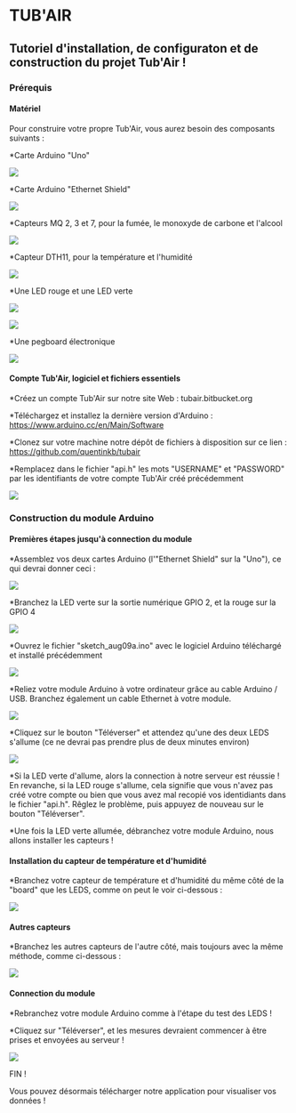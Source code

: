# TUB'AIR
## Tutoriel d'installation, de configuraton et de construction du projet Tub'Air !



### Prérequis

#### Matériel

Pour construire votre propre Tub'Air, vous aurez besoin des composants suivants :

*Carte Arduino "Uno"

![](http://nsa38.casimages.com/img/2016/08/30/160830025224881695.jpg)

*Carte Arduino "Ethernet Shield"

![](http://nsa38.casimages.com/img/2016/08/30/160830025442342397.jpg)

*Capteurs MQ 2, 3 et 7, pour la fumée, le monoxyde de carbone et l'alcool

![](http://nsa38.casimages.com/img/2016/08/30/mini_16083003012993680.jpg)

*Capteur DTH11, pour la température et l'humidité

![](http://nsa37.casimages.com/img/2016/08/30/mini_160830030001605707.jpg)

*Une LED rouge et une LED verte

![](http://nsa37.casimages.com/img/2016/09/01/160901040551782599.png)

![](http://nsa38.casimages.com/img/2016/09/01/160901040438910070.png)

*Une pegboard électronique

![](http://nsa38.casimages.com/img/2016/09/01/16090104452149580.png)


#### Compte Tub'Air, logiciel et fichiers essentiels
 
*Créez un compte Tub'Air sur notre site Web : tubair.bitbucket.org

*Téléchargez et installez la dernière version d'Arduino : https://www.arduino.cc/en/Main/Software

*Clonez sur votre machine notre dépôt de fichiers à disposition sur ce lien : https://github.com/quentinkb/tubair

*Remplacez dans le fichier "api.h" les mots "USERNAME" et "PASSWORD" par les identifiants de votre compte Tub'Air créé précédemment

![](http://nsa38.casimages.com/img/2016/08/17/160817104452784409.png)


### Construction du module Arduino


#### Premières étapes jusqu'à connection du module

*Assemblez vos deux cartes Arduino (l'"Ethernet Shield" sur la "Uno"), ce qui devrai donner ceci :

![](http://nsa38.casimages.com/img/2016/08/17/mini_160817114924506168.jpg)

*Branchez la LED verte sur la sortie numérique GPIO 2, et la rouge sur la GPIO 4

![](http://nsa38.casimages.com/img/2016/08/17/160817121623409266.png)

*Ouvrez le fichier "sketch_aug09a.ino" avec le logiciel Arduino téléchargé et installé précédemment

![](http://nsa38.casimages.com/img/2016/08/17/160817121848377371.png)

*Reliez votre module Arduino à votre ordinateur grâce au cable Arduino / USB.
Branchez également un cable Ethernet à votre module.

![](http://nsa38.casimages.com/img/2016/08/30/mini_160830030623301908.jpg)

*Cliquez sur le bouton "Téléverser" et attendez qu'une des deux LEDS s'allume (ce ne devrai pas prendre plus de deux minutes environ)

![](http://nsa37.casimages.com/img/2016/08/17/160817122152909792.png)

*Si la LED verte d'allume, alors la connection à notre serveur est réussie ! En revanche, si la LED rouge s'allume, cela signifie que vous n'avez pas créé votre compte ou bien que vous avez mal recopié vos identidiants dans le fichier "api.h". Rêglez le problème, puis appuyez de nouveau sur le bouton "Téléverser".

*Une fois la LED verte allumée, débranchez votre module Arduino, nous allons installer les capteurs !


#### Installation du capteur de température et d'humidité

*Branchez votre capteur de température et d'humidité du même côté de la "board" que les LEDS, comme on peut le voir ci-dessous :

![](http://nsa38.casimages.com/img/2016/09/01/160901050009448556.png)

#### Autres capteurs

*Branchez les autres capteurs de l'autre côté, mais toujours avec la même méthode, comme ci-dessous :

![](http://nsa37.casimages.com/img/2016/09/01/16090105010088784.png)

#### Connection du module

*Rebranchez votre module Arduino comme à l'étape du test des LEDS !

*Cliquez sur "Téléverser", et les mesures devraient commencer à être prises et envoyées au serveur !

![](http://nsa38.casimages.com/img/2016/08/30/mini_160830030623301908.jpg)

FIN !

Vous pouvez désormais télécharger notre application pour visualiser vos données !
